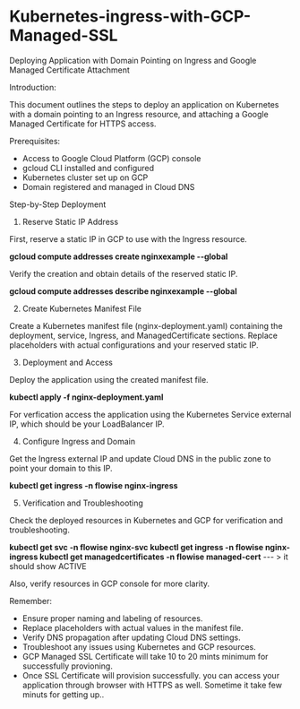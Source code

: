 # Kubernetes-ingress-with-GCP-Managed-SSL

Deploying Application with Domain Pointing on Ingress and Google Managed Certificate Attachment

Introduction:

This document outlines the steps to deploy an application on Kubernetes with a domain pointing to an Ingress resource, and attaching a Google Managed Certificate for HTTPS access.

Prerequisites:

- Access to Google Cloud Platform (GCP) console
- gcloud CLI installed and configured
- Kubernetes cluster set up on GCP
- Domain registered and managed in Cloud DNS

Step-by-Step Deployment

1. Reserve Static IP Address

First, reserve a static IP in GCP to use with the Ingress resource.
  
  **gcloud compute addresses create nginxexample --global**

Verify the creation and obtain details of the reserved static IP.
  
  **gcloud compute addresses describe nginxexample --global**

2. Create Kubernetes Manifest File
   
Create a Kubernetes manifest file (nginx-deployment.yaml) containing the deployment, service, Ingress, and ManagedCertificate sections. Replace placeholders with actual configurations and your reserved static IP.

3. Deployment and Access
   
Deploy the application using the created manifest file.
  
  **kubectl apply -f nginx-deployment.yaml**

For verfication access the application using the Kubernetes Service external IP, which should be your LoadBalancer IP.

4. Configure Ingress and Domain
   
Get the Ingress external IP and update Cloud DNS in the public zone to point your domain to this IP.
  
  **kubectl get ingress -n flowise nginx-ingress**

5. Verification and Troubleshooting

Check the deployed resources in Kubernetes and GCP for verification and troubleshooting.

**kubectl get svc -n flowise nginx-svc
kubectl get ingress -n flowise nginx-ingress
kubectl get managedcertificates -n flowise managed-cert**  --- > it should show ACTIVE

Also, verify resources in GCP console for more clarity.

Remember:
-  Ensure proper naming and labeling of resources.
-  Replace placeholders with actual values in the manifest file.
-  Verify DNS propagation after updating Cloud DNS settings.
-  Troubleshoot any issues using Kubernetes and GCP resources.
-  GCP Managed SSL Certificate will take 10 to 20 mints minimum for successfully provioning.
-  Once SSL Certificate will provision successfully. you can access your application through browser with HTTPS as well. Sometime it take few minuts for getting up..
